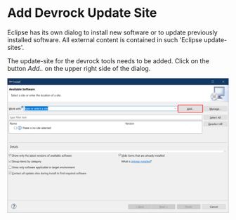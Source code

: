 # Add Devrock Update Site

Eclipse has its own dialog to install new software or to update previously installed software. All external content is contained in such 'Eclipse update-sites'.

The update-site for the devrock tools needs to be added. Click on the button *Add..* on the upper right side of the dialog.

![add-update-site](./images/add-update-site.png "Eclipse install dialog")

<style>
    img[alt=add-update-site] { max- width: 100%; }
</style>
